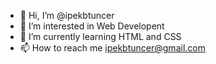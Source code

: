 - 👋 Hi, I’m @ipekbtuncer
- 👀 I’m interested in Web Developent
- 🌱 I’m currently learning HTML and CSS
- 📫 How to reach me ipekbtuncer@gmail.com

<!---
ipekbtuncer/ipekbtuncer is a ✨ special ✨ repository because its `README.md` (this file) appears on your GitHub profile.
You can click the Preview link to take a look at your changes.
--->
